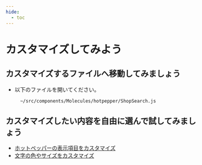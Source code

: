 ```yaml
---
hide:
  - toc
---
```

# <i class="fa fa-arrow-circle-right" aria-hidden="true"></i> カスタマイズしてみよう

## カスタマイズするファイルへ移動してみましょう

- 以下のファイルを開いてください。

        ~/src/components/Molecules/hotpepper/ShopSearch.js

## カスタマイズしたい内容を自由に選んで試してみましょう
- [ホットペッパーの表示項目をカスタマイズ](./customization_02.md)
- [文字の色やサイズをカスタマイズ](customization_03.md)

